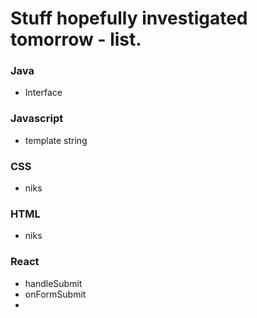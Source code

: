 # Stuff hopefully investigated tomorrow - list.

### Java
- Interface

### Javascript
- template string

### CSS
-  niks

### HTML
- niks

### React
- handleSubmit
- onFormSubmit
- 